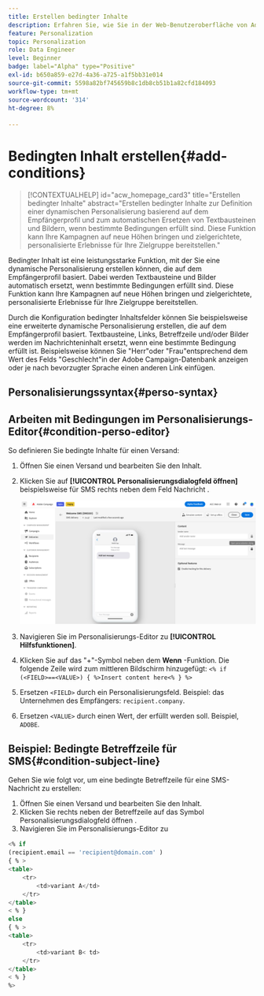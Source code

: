 ```yaml
---
title: Erstellen bedingter Inhalte
description: Erfahren Sie, wie Sie in der Web-Benutzeroberfläche von Adobe Campaign Bedingungen definieren, um Ihre Inhalte zu personalisieren
feature: Personalization
topic: Personalization
role: Data Engineer
level: Beginner
badge: label="Alpha" type="Positive"
exl-id: b650a859-e27d-4a36-a725-a1f5bb31e014
source-git-commit: 5598a82bf745659b8c1db8cb51b1a82cfd184093
workflow-type: tm+mt
source-wordcount: '314'
ht-degree: 8%

---
```


# Bedingten Inhalt erstellen{#add-conditions}

>[!CONTEXTUALHELP]
>id="acw_homepage_card3"
>title="Erstellen bedingter Inhalte"
>abstract="Erstellen bedingter Inhalte zur Definition einer dynamischen Personalisierung basierend auf dem Empfängerprofil und zum automatischen Ersetzen von Textbausteinen und Bildern, wenn bestimmte Bedingungen erfüllt sind. Diese Funktion kann Ihre Kampagnen auf neue Höhen bringen und zielgerichtete, personalisierte Erlebnisse für Ihre Zielgruppe bereitstellen."


Bedingter Inhalt ist eine leistungsstarke Funktion, mit der Sie eine dynamische Personalisierung erstellen können, die auf dem Empfängerprofil basiert. Dabei werden Textbausteine und Bilder automatisch ersetzt, wenn bestimmte Bedingungen erfüllt sind. Diese Funktion kann Ihre Kampagnen auf neue Höhen bringen und zielgerichtete, personalisierte Erlebnisse für Ihre Zielgruppe bereitstellen.

Durch die Konfiguration bedingter Inhaltsfelder können Sie beispielsweise eine erweiterte dynamische Personalisierung erstellen, die auf dem Empfängerprofil basiert. Textbausteine, Links, Betreffzeile und/oder Bilder werden im Nachrichteninhalt ersetzt, wenn eine bestimmte Bedingung erfüllt ist. Beispielsweise können Sie &quot;Herr&quot;oder &quot;Frau&quot;entsprechend dem Wert des Felds &quot;Geschlecht&quot;in der Adobe Campaign-Datenbank anzeigen oder je nach bevorzugter Sprache einen anderen Link einfügen.

## Personalisierungssyntax{#perso-syntax}



## Arbeiten mit Bedingungen im Personalisierungs-Editor{#condition-perso-editor}

So definieren Sie bedingte Inhalte für einen Versand:

1. Öffnen Sie einen Versand und bearbeiten Sie den Inhalt.
1. Klicken Sie auf **[!UICONTROL Personalisierungsdialogfeld öffnen]** beispielsweise für SMS rechts neben dem Feld Nachricht .

   ![](assets/open-perso-editor-sms.png)

1. Navigieren Sie im Personalisierungs-Editor zu **[!UICONTROL Hilfsfunktionen]**.
1. Klicken Sie auf das &quot;+&quot;-Symbol neben dem **Wenn** -Funktion. Die folgende Zeile wird zum mittleren Bildschirm hinzugefügt:
   `<% if (<FIELD>==<VALUE>) { %>Insert content here<% } %>`
1. Ersetzen `<FIELD>` durch ein Personalisierungsfeld. Beispiel: das Unternehmen des Empfängers: `recipient.company`.
1. Ersetzen `<VALUE>` durch einen Wert, der erfüllt werden soll. Beispiel, `ADOBE`.




## Beispiel: Bedingte Betreffzeile für SMS{#condition-subject-line}

Gehen Sie wie folgt vor, um eine bedingte Betreffzeile für eine SMS-Nachricht zu erstellen:

1. Öffnen Sie einen Versand und bearbeiten Sie den Inhalt.
1. Klicken Sie rechts neben der Betreffzeile auf das Symbol Personalisierungsdialogfeld öffnen .
1. Navigieren Sie im Personalisierungs-Editor zu


```sql
<% if 
(recipient.email == 'recipient@domain.com' ) 
{ % >
<table>
    <tr>
        <td>variant A</td>
    </tr>
</table>
< % } 
else 
{ % >
<table>
    <tr>
        <td>variant B< td>
    </tr>
</table>
< % } 
%>
```
